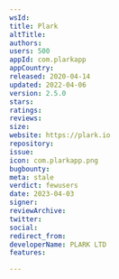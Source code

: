 ```yaml
---
wsId: 
title: Plark
altTitle: 
authors: 
users: 500
appId: com.plarkapp
appCountry: 
released: 2020-04-14
updated: 2022-04-06
version: 2.5.0
stars: 
ratings: 
reviews: 
size: 
website: https://plark.io
repository: 
issue: 
icon: com.plarkapp.png
bugbounty: 
meta: stale
verdict: fewusers
date: 2023-04-03
signer: 
reviewArchive: 
twitter: 
social: 
redirect_from: 
developerName: PLARK LTD
features: 

---
```


